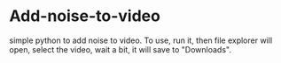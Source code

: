 # Add-noise-to-video
simple python to add noise to video.
 To use, run it, then file explorer will open, select the video, wait a bit, it will save to "Downloads".
